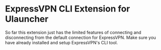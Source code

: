 # ExpressVPN CLI Extension for Ulauncher

So far this extension just has the limited features of connecting and disconnecting
from the default connection for ExpressVPN. Make sure you have already installed and
setup ExpressVPN's CLI tool.

